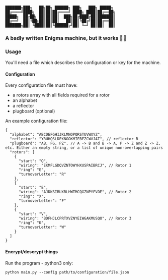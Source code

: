```
███████╗███╗   ██╗██╗ ██████╗ ███╗   ███╗ █████╗ 
██╔════╝████╗  ██║██║██╔════╝ ████╗ ████║██╔══██╗
█████╗  ██╔██╗ ██║██║██║  ███╗██╔████╔██║███████║
██╔══╝  ██║╚██╗██║██║██║   ██║██║╚██╔╝██║██╔══██║
███████╗██║ ╚████║██║╚██████╔╝██║ ╚═╝ ██║██║  ██║
```
### A badly written Enigma machine, but it works 🤷‍♂️

### Usage
You'll need a file which describes the configuration or key for the machine.

#### Configuration
Every configuration file must have:
- a rotors array with all fields required for a rotor
- an alphabet
- a reflector
- plugboard (optional)

An example configuration file:
```
{
  "alphabet": "ABCDEFGHIJKLMNOPQRSTUVWXYZ",
  "reflector": "YRUHQSLDPXNGOKMIEBFZCWVJAT", // reflector B
  "plugboard": "AB, FG, PZ", // A -> B and B -> A, P -> Z and Z -> Z, etc. Either an empty string, or a list of unique non-overlapping pairs
  "rotors": [
    {
      "start": "Q",
      "wiring": "EKMFLGDQVZNTOWYHXUSPAIBRCJ", // Rotor 1
      "ring": "E",
      "turnoverLetter": "R"
    },
    {
      "start": "E",
      "wiring": "AJDKSIRUXBLHWTMCQGZNPYFVOE", // Rotor 2
      "ring": "X",
      "turnoverLetter": "F"
    },
    {
      "start": "V",
      "wiring": "BDFHJLCPRTXVZNYEIWGAKMUSQO", // Rotor 3
      "ring": "K",
      "turnoverLetter": "W"
    }
  ]
}
```

#### Encrypt/descrypt things
Run the program - python3 only:

```
python main.py --config path/to/configuration/file.json 
```
